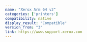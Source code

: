 ```yaml
---
name: "Xerox Arm 64 v3"
categories: ['printers']
compatibility: native
display_result: "Compatible"
version_from: "3"
link: https://www.support.xerox.com
---
```

